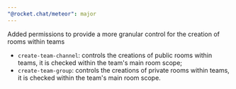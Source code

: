 ```yaml
---
"@rocket.chat/meteor": major
---
```


Added permissions to provide a more granular control for the creation of rooms within teams
 - `create-team-channel`: controls the creations of public rooms within teams, it is checked within the team's main room scope;
 - `create-team-group`: controls the creations of private rooms within teams, it is checked within the team's main room scope.
